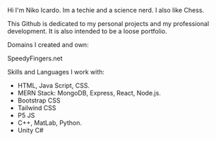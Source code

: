 Hi I'm Niko Icardo. Im a techie and a science nerd. I also like Chess. 

This Github is dedicated to my personal projects and my professional development. It is also intended to be a loose portfolio. 

Domains I created and own: 

SpeedyFingers.net

Skills and Languages I work with: 

- HTML, Java Script, CSS. 
- MERN Stack: MongoDB, Express, React, Node.js.
- Bootstrap CSS 
- Tailwind CSS
- P5 JS  
- C++, MatLab, Python. 
- Unity C#


